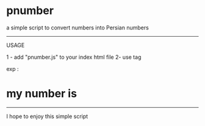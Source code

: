 # pnumber
a simple script to convert numbers into Persian numbers

-------------------------------------------------------------------
USAGE


1 - add "pnumber.js" to your index html file
2- use tag <pnumber num="YOUR NUMBER"></pnumber> 

exp : 

   <h1>
      my number is <pnumber num="2022"></pnumber> 
   </h1>

------------------------------------------------------------------

I hope to enjoy this simple script 
